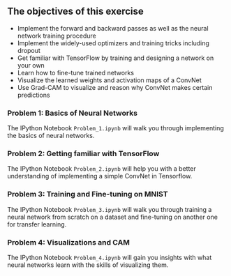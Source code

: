 ## The objectives of this exercise
* Implement the forward and backward passes as well as the neural network training procedure
* Implement the widely-used optimizers and training tricks including dropout
* Get familiar with TensorFlow by training and designing a network on your own
* Learn how to fine-tune trained networks
* Visualize the learned weights and activation maps of a ConvNet
* Use Grad-CAM to visualize and reason why ConvNet makes certain predictions


### Problem 1: Basics of Neural Networks
The IPython Notebook `Problem_1.ipynb` will walk you through implementing the basics of neural networks.

### Problem 2: Getting familiar with TensorFlow
The IPython Notebook `Problem_2.ipynb` will help you with a better understanding of implementing a simple ConvNet in Tensorflow.

### Problem 3: Training and Fine-tuning on MNIST
The IPython Notebook `Problem_3.ipynb` will walk you through training a neural network from scratch on a dataset and fine-tuning on another one for transfer learning.

### Problem 4: Visualizations and CAM
The IPython Notebook `Problem_4.ipynb` will gain you insights with what neural networks learn with the skills of visualizing them.
